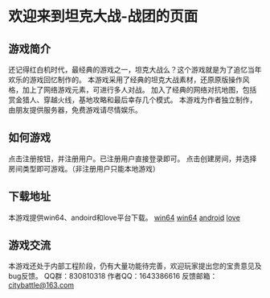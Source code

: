# 欢迎来到坦克大战-战团的页面
## 游戏简介
还记得红白机时代，最经典的游戏之一，坦克大战么？这个游戏就是为了追忆当年欢乐的游戏回忆制作的。
本游戏采用了经典的坦克大战素材，还原原版操作风格，加上了网络游戏元素，可进行多人对战。
加入了经典的网络对抗地图，包括赏金猎人、穿越火线，基地攻略和最后幸存几个模式。
本游戏为作者独立制作，由朋友提供服务器，免费游戏请尽情娱乐。
## 如何游戏
点击注册按钮，并注册用户。已注册用户直接登录即可。
点击创建房间，并选择房间类型即可游戏。（非注册用户只能本地游戏）
## 下载地址
本游戏提供win64、andoird和love平台下载。
[win64](/pub/citybattle_win32.zip)
[win64](/pub/citybattle_win64.zip)
[android](/pub/citybattle.apk)
[love](/pub/game.love)
## 游戏交流
本游戏还处于内部工程阶段，仍有大量功能待完善，欢迎玩家提出您的宝贵意见及bug反馈。
QQ群：830810318
作者QQ：1643386616
反馈邮箱：citybattle@163.com
